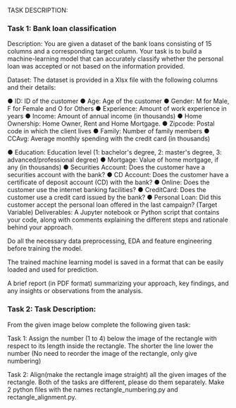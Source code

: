 TASK DESCRIPTION:

### Task 1: Bank loan classification
Description:
You are given a dataset of the bank loans consisting of 15 columns and a corresponding
target column. Your task is to build a machine-learning model that can accurately classify
whether the personal loan was accepted or not based on the information provided.

Dataset:
The dataset is provided in a Xlsx file with the following columns and their details:

● ID: ID of the customer
● Age: Age of the customer
● Gender: M for Male, F for Female and O for Others
● Experience: Amount of work experience in years
● Income: Amount of annual income (in thousands)
● Home Ownership: Home Owner, Rent and Home Mortgage.
● Zipcode: Postal code in which the client lives
● Family: Number of family members
● CCAvg: Average monthly spending with the credit card (in thousands)

● Education: Education level (1: bachelor's degree, 2: master's degree, 3:
advanced/professional degree)
● Mortgage: Value of home mortgage, if any (in thousands)
● Securities Account: Does the customer have a securities account with the bank?
● CD Account: Does the customer have a certificate of deposit account (CD) with the
bank?
● Online: Does the customer use the internet banking facilities?
● CreditCard: Does the customer use a credit card issued by the bank?
● Personal Loan: Did this customer accept the personal loan offered in the last campaign?
(Target Variable)
Deliverables:
A Jupyter notebook or Python script that contains your code, along with comments explaining
the different steps and rationale behind your approach.

Do all the necessary data preprocessing, EDA and feature engineering before training the model.

The trained machine learning model is saved in a format that can be easily loaded and used for
prediction.

A brief report (in PDF format) summarizing your approach, key findings, and any insights or
observations from the analysis.

### Task 2: Task Description:
From the given image below complete the following given task:

Task 1: Assign the number (1 to 4) below the image of the rectangle with respect to its length
inside the rectangle. The shorter the line lower the number (No need to reorder the image of the
rectangle, only give numbering)

Task 2: Align(make the rectangle image straight) all the given images of the rectangle. Both
of the tasks are different, please do them separately.
Make 2 python files with the names rectangle_numbering.py and rectangle_alignment.py.
